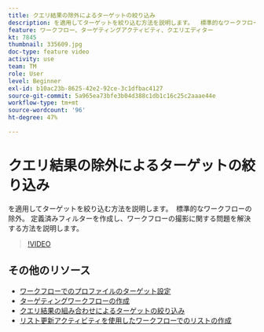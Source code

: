 ```yaml
---
title: クエリ結果の除外によるターゲットの絞り込み
description: を適用してターゲットを絞り込む方法を説明します。  標準的なワークフローの除外。 定義済みフィルターを作成し、ワークフローの撮影に関する問題を解決する方法を説明します。
feature: ワークフロー、ターゲティングアクティビティ、クエリエディター
kt: 7845
thumbnail: 335609.jpg
doc-type: feature video
activity: use
team: TM
role: User
level: Beginner
exl-id: b10ac23b-8625-42e2-92ce-3c1dfbac4127
source-git-commit: 5a965ea73bfe3b04d388c1db1c16c25c2aaae44e
workflow-type: tm+mt
source-wordcount: '96'
ht-degree: 47%

---
```


# クエリ結果の除外によるターゲットの絞り込み

を適用してターゲットを絞り込む方法を説明します。  標準的なワークフローの除外。 定義済みフィルターを作成し、ワークフローの撮影に関する問題を解決する方法を説明します。

>[!VIDEO](https://video.tv.adobe.com/v/335609?quality=12)

## その他のリソース

* [ワークフローでのプロファイルのターゲット設定](/help/profile-management/target-profiles-in-a-workflow.md)
* [ターゲティングワークフローの作成](/help/process-management/create-a-targeting-workflow.md)
* [クエリ結果の組み合わせによるターゲットの絞り込み](/help/process-management/refine-targets-by-combining-query-results.md)
* [リスト更新アクティビティを使用したワークフローでのリストの作成](/help/process-management/use-the-update-list-activity.md)
